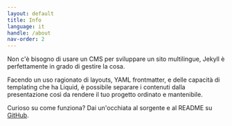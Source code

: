 ```yaml
---
layout: default
title: Info
language: it
handle: /about
nav-order: 2
---
```


Non c'è bisogno di usare un CMS per sviluppare un sito multilingue, Jekyll è perfettamente in grado di gestire la cosa.

Facendo un uso ragionato di layouts, YAML frontmatter, e delle capacità di templating che ha Liquid, è possibile separare i contenuti dalla presentazione così da rendere il tuo progetto ordinato e mantenibile.

Curioso su come funziona? Dai un'occhiata al sorgente e al README su [GitHub](https://github.com/mrzool/polyglot-jekyll).
